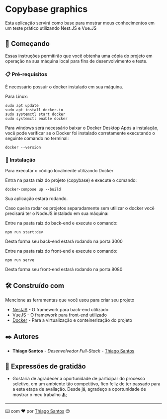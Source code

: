 # Copybase graphics

Esta aplicação servirá como base para mostrar meus conhecimentos em um teste prático utilizando Nest.JS e Vue.JS

## 🚀 Começando

Essas instruções permitirão que você obtenha uma cópia do projeto em operação na sua máquina local para fins de desenvolvimento e teste.

### 📋 Pré-requisitos

É necessário possuir o docker instalado em sua máquina.

Para Linux:

```
sudo apt update
sudo apt install docker.io
sudo systemctl start docker
sudo systemctl enable docker
```

Para windows será necessário baixar o Docker Desktop
Após a instalação, você pode verificar se o Docker foi instalado corretamente executando o seguinte comando no terminal:

```
docker --version
```

### 🔧 Instalação

Para executar o código localmente utilizando Docker

Entra na pasta raiz do projeto (copybase) e execute o comando:

```
docker-compose up --build
```

Sua aplicação estará rodando.

Caso queira rodar os projetos separadamente sem utilizar o docker você precisará ter o NodeJS instalado em sua máquina:

Entre na pasta raiz do back-end e execute o comando:

```
npm run start:dev
```
Desta forma seu back-end estará rodando na porta 3000


Entre na pasta raiz do front-end e execute o comando:

```
npm run serve
```
Desta forma seu front-end estará rodando na porta 8080  

## 🛠️ Construído com

Mencione as ferramentas que você usou para criar seu projeto

* [NestJS](https://docs.nestjs.com/) - O framework para back-end utilizado
* [VueJS](https://vuejs.org/) -  O framework para front-end utilizado
* [Docker](https://www.docker.com/) - Para a virtualização e conteinerização do projeto


## ✒️ Autores

* **Thiago Santos** - *Desenvolvedor Full-Stack* - [Thiago Santos](https://github.com/thiiagosaantos)


## 🎁 Expressões de gratidão

* Gostaria de agradecer a oportunidade de participar do processo seletivo, em um ambiente tão competitivo, fico feliz de ter passado para a esta etapa de avaliação. Desde já, agradeço a oportunidade de mostrar o meu trabalho 🫂;



---
⌨️ com ❤️ por [Thiago Santos](https://github.com/thiiagosaantos) 😊
